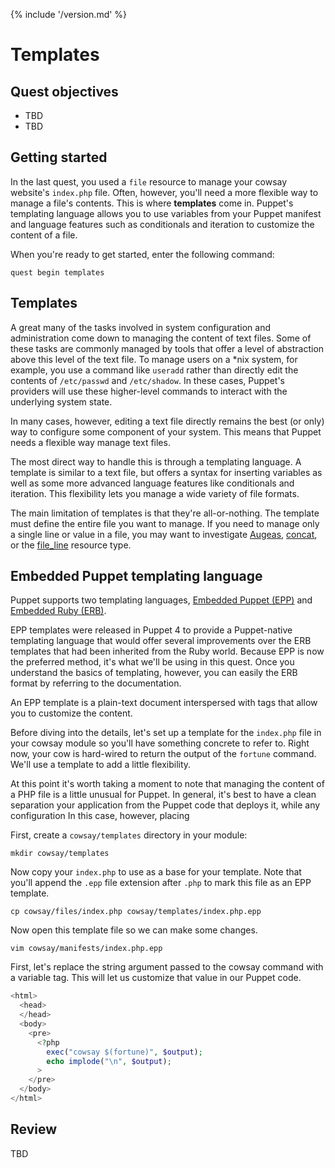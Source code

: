 {% include '/version.md' %}

# Templates

## Quest objectives

- TBD
- TBD 

## Getting started

In the last quest, you used a `file` resource to manage your cowsay website's
`index.php` file. Often, however, you'll need a more flexible way to manage
a file's contents. This is where **templates** come in. Puppet's templating
language allows you to use variables from your Puppet manifest and language
features such as conditionals and iteration to customize the content of a file.

When you're ready to get started, enter the following command:

    quest begin templates

## Templates

A great many of the tasks involved in system configuration and administration
come down to managing the content of text files. Some of these tasks are
commonly managed by tools that offer a level of abstraction above this level of
the text file. To manage users on a *nix system, for example, you use a command
like `useradd` rather than directly edit the contents of `/etc/passwd` and
`/etc/shadow`. In these cases, Puppet's providers will use these higher-level
commands to interact with the underlying system state.

In many cases, however, editing a text file directly remains the best (or only)
way to configure some component of your system. This means that Puppet needs a
flexible way manage text files.

The most direct way to handle this is through a templating language. A template
is similar to a text file, but offers a syntax for inserting variables as well
as some more advanced language features like conditionals and iteration. This
flexibility lets you manage a wide variety of file formats. 

The main limitation of templates is that they're all-or-nothing. The template
must define the entire file you want to manage. If you need to manage only a
single line or value in a file, you may want to investigate
[Augeas](https://docs.puppet.com/guides/augeas.html),
[concat](https://forge.puppet.com/puppetlabs/concat), or the
[file_line](https://forge.puppet.com/puppetlabs/stdlib#file_line) resource
type.

## Embedded Puppet templating language

Puppet supports two templating languages, [Embedded Puppet
(EPP)](https://docs.puppet.com/puppet/latest/lang_template_epp.html) and
[Embedded Ruby
(ERB)](https://docs.puppet.com/puppet/latest/lang_template_erb.html).

EPP templates were released in Puppet 4 to provide a Puppet-native templating
language that would offer several improvements over the ERB templates that had
been inherited from the Ruby world. Because EPP is now the preferred method,
it's what we'll be using in this quest. Once you understand the basics of
templating, however, you can easily the ERB format by referring to the
documentation.

An EPP template is a plain-text document interspersed with tags that allow
you to customize the content.

Before diving into the details, let's set up a template for the `index.php`
file in your cowsay module so you'll have something concrete to refer to. Right
now, your cow is hard-wired to return the output of the `fortune` command.
We'll use a template to add a little flexibility.

At this point it's worth taking a moment to note that managing the content of a
PHP file is a little unusual for Puppet. In general, it's best to have a clean
separation your application from the Puppet code that deploys it, while any
configuration  In
this case, however, placing 

First, create a `cowsay/templates` directory in your module:

    mkdir cowsay/templates

Now copy your `index.php` to use as a base for your template. Note that you'll
append the `.epp` file extension after `.php` to mark this file as an EPP
template.

    cp cowsay/files/index.php cowsay/templates/index.php.epp

Now open this template file so we can make some changes.

    vim cowsay/manifests/index.php.epp

First, let's replace the string argument passed to the cowsay command with a
variable tag. This will let us customize that value in our Puppet code.

```php
<html>
  <head>
  </head>
  <body>
    <pre>
      <?php
        exec("cowsay $(fortune)", $output);
        echo implode("\n", $output);
      >
    </pre>
  </body>
</html>
```



## Review

TBD
